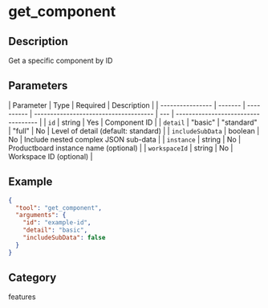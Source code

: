 # get_component

## Description

Get a specific component by ID

## Parameters

| Parameter        | Type    | Required   | Description                           |
| ---------------- | ------- | ---------- | ------------------------------------- | --- | ----------------------------------- |
| `id`             | string  | Yes        | Component ID                          |
| `detail`         | "basic" | "standard" | "full"                                | No  | Level of detail (default: standard) |
| `includeSubData` | boolean | No         | Include nested complex JSON sub-data  |
| `instance`       | string  | No         | Productboard instance name (optional) |
| `workspaceId`    | string  | No         | Workspace ID (optional)               |

## Example

```json
{
  "tool": "get_component",
  "arguments": {
    "id": "example-id",
    "detail": "basic",
    "includeSubData": false
  }
}
```

## Category

features

